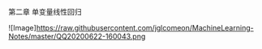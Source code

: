 第二章  单变量线性回归

![Image]https://raw.githubusercontent.com/jglcomeon/MachineLearning-Notes/master/QQ20200622-160043.png
